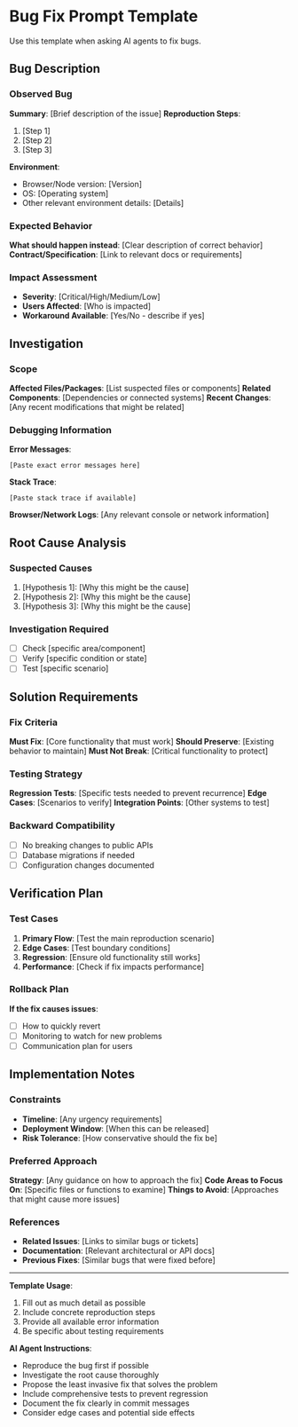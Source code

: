 # Bug Fix Prompt Template

Use this template when asking AI agents to fix bugs.

## Bug Description

### Observed Bug
**Summary**: [Brief description of the issue]
**Reproduction Steps**:
1. [Step 1]
2. [Step 2]
3. [Step 3]

**Environment**: 
- Browser/Node version: [Version]
- OS: [Operating system]
- Other relevant environment details: [Details]

### Expected Behavior
**What should happen instead**: [Clear description of correct behavior]
**Contract/Specification**: [Link to relevant docs or requirements]

### Impact Assessment
- **Severity**: [Critical/High/Medium/Low]
- **Users Affected**: [Who is impacted]
- **Workaround Available**: [Yes/No - describe if yes]

## Investigation

### Scope
**Affected Files/Packages**: [List suspected files or components]
**Related Components**: [Dependencies or connected systems]
**Recent Changes**: [Any recent modifications that might be related]

### Debugging Information
**Error Messages**: 
```
[Paste exact error messages here]
```

**Stack Trace**:
```
[Paste stack trace if available]
```

**Browser/Network Logs**: [Any relevant console or network information]

## Root Cause Analysis

### Suspected Causes
1. [Hypothesis 1]: [Why this might be the cause]
2. [Hypothesis 2]: [Why this might be the cause]
3. [Hypothesis 3]: [Why this might be the cause]

### Investigation Required
- [ ] Check [specific area/component]
- [ ] Verify [specific condition or state]
- [ ] Test [specific scenario]

## Solution Requirements

### Fix Criteria
**Must Fix**: [Core functionality that must work]
**Should Preserve**: [Existing behavior to maintain]
**Must Not Break**: [Critical functionality to protect]

### Testing Strategy
**Regression Tests**: [Specific tests needed to prevent recurrence]
**Edge Cases**: [Scenarios to verify]
**Integration Points**: [Other systems to test]

### Backward Compatibility
- [ ] No breaking changes to public APIs
- [ ] Database migrations if needed
- [ ] Configuration changes documented

## Verification Plan

### Test Cases
1. **Primary Flow**: [Test the main reproduction scenario]
2. **Edge Cases**: [Test boundary conditions]
3. **Regression**: [Ensure old functionality still works]
4. **Performance**: [Check if fix impacts performance]

### Rollback Plan
**If the fix causes issues**:
- [ ] How to quickly revert
- [ ] Monitoring to watch for new problems
- [ ] Communication plan for users

## Implementation Notes

### Constraints
- **Timeline**: [Any urgency requirements]
- **Deployment Window**: [When this can be released]
- **Risk Tolerance**: [How conservative should the fix be]

### Preferred Approach
**Strategy**: [Any guidance on how to approach the fix]
**Code Areas to Focus On**: [Specific files or functions to examine]
**Things to Avoid**: [Approaches that might cause more issues]

### References
- **Related Issues**: [Links to similar bugs or tickets]
- **Documentation**: [Relevant architectural or API docs]
- **Previous Fixes**: [Similar bugs that were fixed before]

---

**Template Usage**:
1. Fill out as much detail as possible
2. Include concrete reproduction steps
3. Provide all available error information
4. Be specific about testing requirements

**AI Agent Instructions**:
- Reproduce the bug first if possible
- Investigate the root cause thoroughly
- Propose the least invasive fix that solves the problem
- Include comprehensive tests to prevent regression
- Document the fix clearly in commit messages
- Consider edge cases and potential side effects
